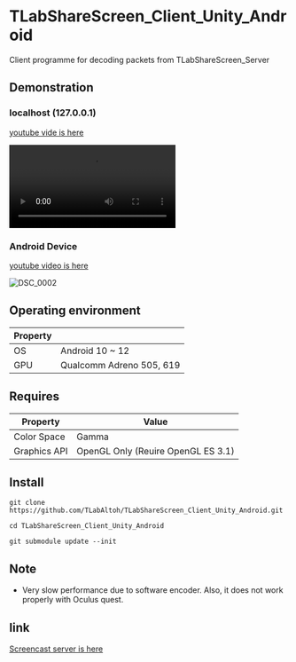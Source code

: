 # TLabShareScreen_Client_Unity_Android
Client programme for decoding packets from TLabShareScreen_Server

## Demonstration

### localhost (127.0.0.1)

[youtube vide is here](https://youtu.be/PK0eoB0jQ_M)

<video src="https://user-images.githubusercontent.com/121733943/210447171-dd79dcfd-c64e-460e-81b2-7078929e0ea3.mp4"></video>

### Android Device

[youtube video is here](https://youtu.be/g4nKSnYe6RA)

![DSC_0002](https://user-images.githubusercontent.com/121733943/211289979-46bfc2f3-c247-4015-b21d-ba5839f11a41.JPG)

## Operating environment
| Property |                          |
|--------- | ------------------------ |
| OS       | Android 10 ~ 12          |
| GPU      | Qualcomm Adreno 505, 619 | 

## Requires
| Property     | Value                              |
| ------------ | ---------------------------------- |
| Color Space  | Gamma                              |
| Graphics API | OpenGL Only (Reuire OpenGL ES 3.1) |

## Install

```
git clone https://github.com/TLabAltoh/TLabShareScreen_Client_Unity_Android.git

cd TLabShareScreen_Client_Unity_Android

git submodule update --init
```

## Note
- Very slow performance due to software encoder. Also, it does not work properly with Oculus quest.

## link  
[Screencast server is here](https://github.com/TLabAltoh/TLabShareScreen_Server)
